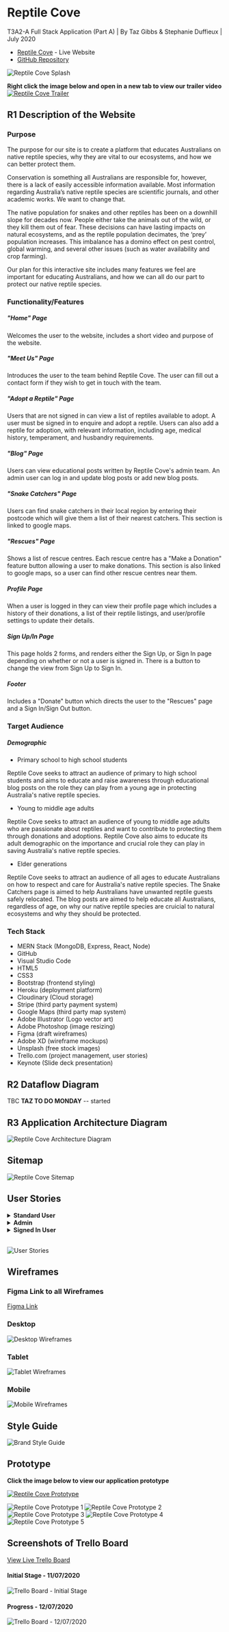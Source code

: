 # Reptile Cove
T3A2-A Full Stack Application (Part A) | By Taz Gibbs & Stephanie Duffieux | July 2020

* [Reptile Cove]() - Live Website
* [GitHub Repository](https://github.com/HeyitsmeTazG/ReptileCove)

![Reptile Cove Splash](./public/RC-Splash.png)

**Right click the image below and open in a new tab to view our trailer video**
[![Reptile Cove Trailer](http://img.youtube.com/vi/vd-9zEfhuto/0.jpg)](http://www.youtube.com/watch?v=vd-9zEfhuto)
## R1 Description of the Website

### Purpose

The purpose for our site is to create a platform that educates Australians on native reptile species, why they are vital to our ecosystems, and how we can better protect them.

Conservation is something all Australians are responsible for, however, there is a lack of easily accessible information available. Most information regarding Australia’s native reptile species are scientific journals, and other academic works. We want to change that.

The native population for snakes and other reptiles has been on a downhill slope for decades now. People either take the animals out of the wild, or they kill them out of fear. These decisions can have lasting impacts on natural ecosystems, and as the reptile population decimates, the ‘prey’ population increases. This imbalance has a domino effect on pest control, global warming, and several other issues (such as water availability and crop farming).

Our plan for this interactive site includes many features we feel are important for educating Australians, and how we can all do our part to protect our native reptile species.


### Functionality/Features

##### "Home" Page
Welcomes the user to the website, includes a short video and purpose of the website. 

##### "Meet Us" Page
Introduces the user to the team behind Reptile Cove. The user can fill out a contact form if they wish to get in touch with the team.  

##### "Adopt a Reptile" Page
Users that are not signed in can view a list of reptiles available to adopt. A user must be signed in to enquire and adopt a reptile. Users can also add a reptile for adoption, with relevant information, including age, medical history, temperament, and husbandry requirements.  

##### "Blog" Page
Users can view educational posts written by Reptile Cove's admin team. An admin user can log in and update blog posts or add new blog posts.

##### "Snake Catchers" Page

Users can find snake catchers in their local region by entering their postcode which will give them a list of their nearest catchers. This section is linked to google maps.

##### "Rescues" Page

Shows a list of rescue centres. Each rescue centre has a "Make a Donation" feature button allowing a user to make donations. This section is also linked to google maps, so a user can find other rescue centres near them.

##### Profile Page

When a user is logged in they can view their profile page which includes a history of their donations, a list of their reptile listings, and user/profile settings to update their details.

##### Sign Up/In Page

This page holds 2 forms, and renders either the Sign Up, or Sign In page depending on whether or not a user is signed in. There is a button to change the view from Sign Up to Sign In.

##### Footer

Includes a "Donate" button which directs the user to the "Rescues" page and a Sign In/Sign Out button.

### Target Audience

##### Demographic

* Primary school to high school students

Reptile Cove seeks to attract an audience of primary to high school students and aims to educate and raise awareness through educational blog posts on the role they can play from a young age in protecting Australia's native reptile species.

* Young to middle age adults 

Reptile Cove seeks to attract an audience of young to middle age adults who are passionate about reptiles  and want to contribute to protecting them through donations and adoptions. Reptile Cove also aims to educate its adult demographic on the importance and crucial role they can play in saving Australia's native reptile species.  

* Elder generations

Reptile Cove seeks to attract an audience of all ages to educate Australians on how to respect and care for Australia's native reptile species. The Snake Catchers page is aimed to help Australians have unwanted reptile guests safely relocated. The blog posts are aimed to help educate all Australians, regardless of age, on why our native reptile species are cruicial to natural ecosystems and why they should be protected.

### Tech Stack

* MERN Stack (MongoDB, Express, React, Node)
* GitHub
* Visual Studio Code
* HTML5
* CSS3
* Bootstrap (frontend styling)
* Heroku (deployment platform)
* Cloudinary (Cloud storage)
* Stripe (third party payment system)
* Google Maps (third party map system)
* Adobe Illustrator (Logo vector art)
* Adobe Photoshop (image resizing)
* Figma (draft wireframes)
* Adobe XD (wireframe mockups)
* Unsplash (free stock images)
* Trello.com (project management, user stories)
* Keynote (Slide deck presentation)

## R2 Dataflow Diagram

TBC **TAZ TO DO MONDAY** -- started

## R3 Application Architecture Diagram

![Reptile Cove Architecture Diagram](./public/reptileCove_architecture-diagram.png)

## Sitemap

![Reptile Cove Sitemap](./public/reptileCove-sitemap.png)

## User Stories 

<details>
<summary><strong>Standard User</strong></summary>
<ul>
<li>A user I want to have access to a navigation bar so I can navigate through the website</li>
<li>As a User I want to view a "Home" Page so I can have an understanding of the purpose of the website</li>
<li>As a user I want to have access to a "Meet the Team" page so I can view who created the website</li>
<li>As a user I want to have a contact form so that I can email the website creators with any feedback or enquiries about the site</li>
<li>As a user I want to have access to a "Blog" page so I can learn about reptiles and how to protect them</li>
<li>As a user I want to have access to an "Adopt" page so I can view any reptiles available for adoption</li>
<li>As a user I want to have a form so that I can enquire about a reptile I want to adopt</li>
<li>As a user I want to be able to sign up/in so I can list a reptile for adoption</li>
<li>As a user I want to have access to a "Rescue Centres" page so I can search for rescue centres in my local area</li>
<li>As a user I want to be able to sign up/in to make donations to a rescue centre</li>
<li>As a user I want to have access to a "Snake Catchers" page so I can find snake catchers in my local area</li>
</ul>
</details>

<details>
<summary><strong>Admin</strong></summary>
<ul>
<li>As an admin I want to be able to sign up/in so I can create blog posts</li>
<li>As an admin I want to be able to edit blog posts so I can update any changes I need to make (e.g spelling errors/photos)</li>
<li>As an admin I want to be able to delete a blog post so it doesnt appear on the site</li>
<li>As an admin I want to have full access of the site so I can remove any inapppropriate posts, and moderate user interaction</li>
<li>As an admin I want to be able to delete adoption listings made by other users if the listing does not meet the requirements, or has been adopted out or has passed</li>
</ul>
</details>

<details>
<summary><strong>Signed In User</strong></summary>
<ul>
<li>As a signed-in user I want to be able to list a reptile so that other users can enquire and adopt it</li>
<li>As a signed-in user I want to be able to delete one of my own adoption posts if the reptile I have listed has been adopted or has passed</li>
<li>As a signed-in user I want to be able to make a donation to one or more of the rescue centres</li>
<li>As a signed-in user I want to have a profile page so i can edit my profile and security deatils</li>
<li>As a signed-in user I want a sign out button so I can end my session on the website</li>
</ul>
</details>
<br>

![User Stories](./public/RC-Trello-11072020.png)

## Wireframes

### Figma Link to all Wireframes

[Figma Link]()


### Desktop

![Desktop Wireframes](./public/desktop-wireframes.jpg)

### Tablet
![Tablet Wireframes](./public/tablet-wireframes-1.jpg)

### Mobile
![Mobile Wireframes](./public/mobile-wireframes.jpg)

## Style Guide
![Brand Style Guide](./public/Brand-Style-Guide.jpg)

## Prototype

**Click the image below to view our application prototype**

[![Reptile Cove Prototype](./public/app-prototype.png)](https://www.youtube.com/watch?v=JQMZ1uP83Mg)

![Reptile Cove Prototype 1](./public/prototype2.png)
![Reptile Cove Prototype 2](./public/prototype3.png)
![Reptile Cove Prototype 3](./public/prototype4.png)
![Reptile Cove Prototype 4](./public/prototype5.png)
![Reptile Cove Prototype 5](./public/prototype6.png)


## Screenshots of Trello Board

[View Live Trello Board](https://trello.com/b/cBMk0jEf/reptile-cove)

#### Initial Stage - 11/07/2020
![Trello Board - Initial Stage](./public/RC-Trello-11072020.png)

#### Progress - 12/07/2020
![Trello Board - 12/07/2020](./public/RC-Trello-12072020.png)
